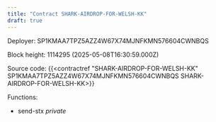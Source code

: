```yaml
---
title: "Contract SHARK-AIRDROP-FOR-WELSH-KK"
draft: true
---
```

Deployer: SP1KMAA7TPZ5AZZ4W67X74MJNFKMN576604CWNBQS


 



Block height: 1114295 (2025-05-08T16:30:59.000Z)

Source code: {{<contractref "SHARK-AIRDROP-FOR-WELSH-KK" SP1KMAA7TPZ5AZZ4W67X74MJNFKMN576604CWNBQS SHARK-AIRDROP-FOR-WELSH-KK>}}

Functions:

* send-stx _private_
